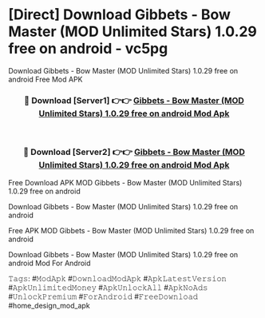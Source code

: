 # [Direct] Download Gibbets - Bow Master (MOD Unlimited Stars) 1.0.29 free on android - vc5pg
Download Gibbets - Bow Master (MOD Unlimited Stars) 1.0.29 free on android Free Mod APK

<div align="center">
<h3>🔴 Download [Server1] 👉👉 <a href="https://apk-comot.site?title=Gibbets_-_Bow_Master_(MOD_Unlimited_Stars)_1.0.29_free_on_android">Gibbets - Bow Master (MOD Unlimited Stars) 1.0.29 free on android Mod Apk</a></h3><br>

<h3>🔴 Download [Server2] 👉👉 <a href="https://apk-comot.site?title=Gibbets_-_Bow_Master_(MOD_Unlimited_Stars)_1.0.29_free_on_android">Gibbets - Bow Master (MOD Unlimited Stars) 1.0.29 free on android Mod Apk</a></h3>
</div>


Free Download APK MOD Gibbets - Bow Master (MOD Unlimited Stars) 1.0.29 free on android

Download Gibbets - Bow Master (MOD Unlimited Stars) 1.0.29 free on android 

Free APK MOD Gibbets - Bow Master (MOD Unlimited Stars) 1.0.29 free on android 

Download Gibbets - Bow Master (MOD Unlimited Stars) 1.0.29 free on android Mod For Android

𝚃𝚊𝚐𝚜: #𝙼𝚘𝚍𝙰𝚙𝚔 #𝙳𝚘𝚠𝚗𝚕𝚘𝚊𝚍𝙼𝚘𝚍𝙰𝚙𝚔 #𝙰𝚙𝚔𝙻𝚊𝚝𝚎𝚜𝚝𝚅𝚎𝚛𝚜𝚒𝚘𝚗 #𝙰𝚙𝚔𝚄𝚗𝚕𝚒𝚖𝚒𝚝𝚎𝚍𝙼𝚘𝚗𝚎𝚢 #𝙰𝚙𝚔𝚄𝚗𝚕𝚘𝚌𝚔𝙰𝚕𝚕 #𝙰𝚙𝚔𝙽𝚘𝙰𝚍𝚜 #𝚄𝚗𝚕𝚘𝚌𝚔𝙿𝚛𝚎𝚖𝚒𝚞𝚖 #𝙵𝚘𝚛𝙰𝚗𝚍𝚛𝚘𝚒𝚍 #𝙵𝚛𝚎𝚎𝙳𝚘𝚠𝚗𝚕𝚘𝚊𝚍 #home_design_mod_apk